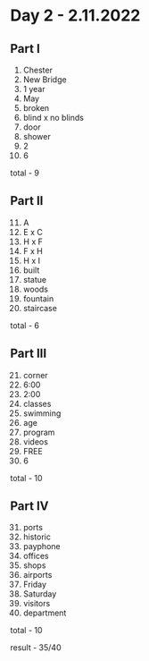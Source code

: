 # Day 2 - 2.11.2022

## Part I

1. Chester
2. New Bridge
3. 1 year
4. May
5. broken
6. blind x no blinds
7. door
8. shower
9. 2
10. 6

total - 9

## Part II

11. A
12. E x C
13. H x F
14. F x H
15. H x I
16. built
17. statue
18. woods
19. fountain
20. staircase

total - 6

## Part III

21. corner
22. 6:00
23. 2:00
24. classes
25. swimming
26. age
27. program
28. videos
29. FREE
30. 6

total - 10

## Part IV

31. ports
32. historic
33. payphone
34. offices
35. shops
36. airports
37. Friday
38. Saturday
39. visitors
40. department

total - 10

result - 35/40

